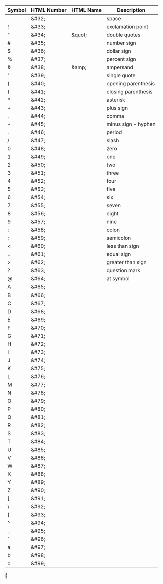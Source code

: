 Symbol|HTML Number|HTML Name|Description
---|---|---|---
&#32;|\&#32;||space
&#33;|\&#33;||exclamation point
&#34;|\&#34;|\&quot;|double quotes
&#35;|\&#35;||number sign
&#36;|\&#36;||dollar sign
&#37;|\&#37;||percent sign
&#38;|\&#38;|\&amp;|ampersand
&#39;|\&#39;||single quote
&#40;|\&#40;||opening parenthesis
&#41;|\&#41;||closing parenthesis
&#42;|\&#42;||asterisk
&#43;|\&#43;||plus sign
&#44;|\&#44;||comma
&#45;|\&#45;||minus sign - hyphen
&#46;|\&#46;||period
&#47;|\&#47;||slash
&#48;|\&#48;||zero
&#49;|\&#49;||one
&#50;|\&#50;||two
&#51;|\&#51;||three
&#52;|\&#52;||four
&#53;|\&#53;||five
&#54;|\&#54;||six
&#55;|\&#55;||seven
&#56;|\&#56;||eight
&#57;|\&#57;||nine
&#58;|\&#58;||colon
&#59;|\&#59;||semicolon
&#60;|\&#60;||less than sign
&#61;|\&#61;||equal sign
&#62;|\&#62;||greater than sign
&#63;|\&#63;||question mark
&#64;|\&#64;||at symbol
&#65;|\&#65;||
&#66;|\&#66;||
&#67;|\&#67;||
&#68;|\&#68;||
&#69;|\&#69;||
&#70;|\&#70;||
&#71;|\&#71;||
&#72;|\&#72;||
&#73;|\&#73;||
&#74;|\&#74;||
&#75;|\&#75;||
&#76;|\&#76;||
&#77;|\&#77;||
&#78;|\&#78;||
&#79;|\&#79;||
&#80;|\&#80;||
&#81;|\&#81;||
&#82;|\&#82;||
&#83;|\&#83;||
&#84;|\&#84;||
&#85;|\&#85;||
&#86;|\&#86;||
&#87;|\&#87;||
&#88;|\&#88;||
&#89;|\&#89;||
&#90;|\&#90;||
&#91;|\&#91;||
&#92;|\&#92;||
&#93;|\&#93;||
&#94;|\&#94;||
&#95;|\&#95;||
&#96;|\&#96;||
&#97;|\&#97;||
&#98;|\&#98;||
&#99;|\&#99;||
&#31;
